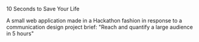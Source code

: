 10 Seconds to Save Your Life

A small web application made in a Hackathon fashion in response to a communication design project brief: "Reach and quantify a large audience in 5 hours"
